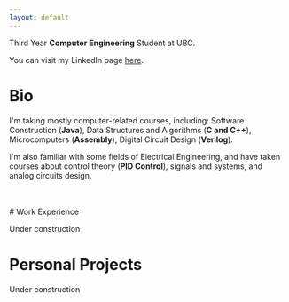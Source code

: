 ```yaml
---
layout: default
---
```


Third Year **Computer Engineering** Student at UBC.

You can visit my LinkedIn page [here](https://ca.linkedin.com/in/guanxiongchen).

# Bio

I'm taking mostly computer-related courses, including: Software Construction (**Java**), Data Structures and Algorithms (**C and C++**), Microcomputers (**Assembly**), Digital Circuit Design (**Verilog**). 

I'm also familiar with some fields of Electrical Engineering, and have taken courses about control theory (**PID Control**), signals and systems, and analog circuits design.

<br>
<br>
# Work Experience

Under construction


# Personal Projects

Under construction


